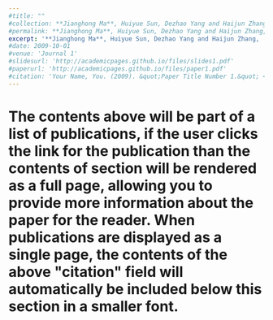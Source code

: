 ```yaml
---
#title: ""
#collection: **Jianghong Ma**, Huiyue Sun, Dezhao Yang and Haijun Zhang, 'Personalized Fashion Recommendations for Diverse Body Shapes and Local Preferences with Contrastive Multimodal Cross-Attention Network', **ACM Transactions on Intelligent Systems and Technology**, accepted, 2023 (**ACM T-IST**).
#permalink: **Jianghong Ma**, Huiyue Sun, Dezhao Yang and Haijun Zhang, 'Personalized Fashion Recommendations for Diverse Body Shapes and Local Preferences with Contrastive Multimodal Cross-Attention Network', **ACM Transactions on Intelligent Systems and Technology**, accepted, 2023 (**ACM T-IST**).
excerpt: '**Jianghong Ma**, Huiyue Sun, Dezhao Yang and Haijun Zhang, 'Personalized Fashion Recommendations for Diverse Body Shapes and Local Preferences with Contrastive Multimodal Cross-Attention Network', **ACM Transactions on Intelligent Systems and Technology**, accepted, 2023 (**ACM T-IST**).'
#date: 2009-10-01
#venue: 'Journal 1'
#slidesurl: 'http://academicpages.github.io/files/slides1.pdf'
#paperurl: 'http://academicpages.github.io/files/paper1.pdf'
#citation: 'Your Name, You. (2009). &quot;Paper Title Number 1.&quot; <i>Journal 1</i>. 1(1).'
---
```


# The contents above will be part of a list of publications, if the user clicks the link for the publication than the contents of section will be rendered as a full page, allowing you to provide more information about the paper for the reader. When publications are displayed as a single page, the contents of the above "citation" field will automatically be included below this section in a smaller font.
